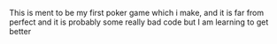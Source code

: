 This is ment to be my first poker game which i make, and it is far from perfect and it is probably some really bad code but I am learning to get better